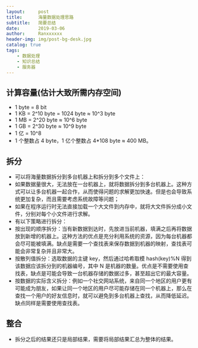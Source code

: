 ```yaml
---
layout:     post
title:      海量数据处理思路
subtitle:   简要总结
date:       2019-03-06
author:     Ranxxxxxx
header-img: img/post-bg-desk.jpg
catalog: true
tags:
    - 数据处理
    - 知识总结
    - 服务器
---
```

## 计算容量(估计大致所需内存空间)
- 1 byte = 8 bit
- 1 KB = 2^10 byte = 1024 byte ≈ 10^3 byte
- 1 MB = 2^20 byte ≈ 10^6 byte
- 1 GB = 2^30 byte ≈ 10^9 byte
- 1 亿 = 10^8
- 1 个整数占 4 byte，1 亿个整数占 4*108 byte ≈ 400 MB。

## 拆分
- 可以将海量数据拆分到多台机器上和拆分到多个文件上：
- 如果数据量很大，无法放在一台机器上，就将数据拆分到多台机器上。这种方式可以让多台机器一起合作，从而使得问题的求解更加快速。但是也会导致系统更加复杂，而且需要考虑系统故障等问题；
- 如果在程序运行时无法直接加载一个大文件到内存中，就将大文件拆分成小文件，分别对每个小文件进行求解。
- 有以下策略进行拆分：
- 按出现的顺序拆分：当有新数据到达时，先放进当前机器，填满之后再将数据放到新增的机器上。这种方法的优点是充分利用系统的资源，因为每台机器都会尽可能被填满。缺点是需要一个查找表来保存数据到机器的映射，查找表可能会非常复杂并且非常大。
- 按散列值拆分：选取数据的主键 key，然后通过哈希取模 hash(key)%N 得到该数据应该拆分到的机器编号，其中 N 是机器的数量。优点是不需要使用查找表，缺点是可能会导致一台机器存储的数据过多，甚至超出它的最大容量。
- 按数据的实际含义拆分：例如一个社交网站系统，来自同一个地区的用户更有可能成为朋友，如果让同一个地区的用户尽可能存储在同一个机器上，那么在查找一个用户的好友信息时，就可以避免到多台机器上查找，从而降低延迟。缺点同样是需要使用查找表。

## 整合
- 拆分之后的结果还只是局部结果，需要将局部结果汇总为整体的结果。

